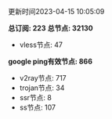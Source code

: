 更新时间2023-04-15 10:05:09

**总订阅: 223**
**总节点: 32130**
- vless节点: 47

**google ping有效节点: 866**
- v2ray节点: 717
- trojan节点: 34
- ssr节点: 8
- ss节点: 107
